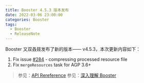```yaml
---
title: Booster 4.5.3 版本发布
date: 2022-03-06 23:00:00
categories: Booster
tags:
  - Booster
  - ReleaseNote
---
```


Booster 又双叒叕发布了新的版本—— v4.5.3，本次更新内容如下：

1. Fix issue [#284](https://github.com/didi/booster/issues/284) - compressing processed resource file
1. Fix `mergeResources` task for AGP 3.6+

> 参见：[API Rereference](https://reference.johnsonlee.io/booster)
> 参见：[深入理解 Booster](https://booster.johnsonlee.io)
